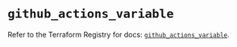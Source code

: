 # `github_actions_variable`

Refer to the Terraform Registry for docs: [`github_actions_variable`](https://registry.terraform.io/providers/integrations/github/5.45.0/docs/resources/actions_variable).
